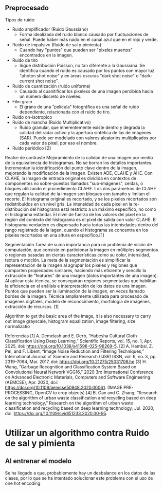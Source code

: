 ## Preprocesado

Tipos de ruido:
* Ruido amplificador (Ruido Gaussiano)
  * Forma idealizada del ruido blanco causado por fluctuaciones de señal. Puede haber más ruido en el canal azul que en el rojo y verde. 
* Ruido de impulsivo (Ruido de sal y pimienta)
  * Cuando hay "puntos" que pueden ser "pixeles muertos" encontrados en la imagen.
* Ruido de tiro
  * Sigue distribución Poisson, no tan diferente a la Gaussiana. Se identifica cuando el ruido es causado por los puntos con mayor luz "photon shot noise" y en áreas oscuras "dark shot noise" o "dark-current shot noise".
* Ruido de cuantización (ruido uniforme)
  * Causado al cuanitificar los pixelexs de una imagen percibida hacia un número discreto de niveles.
* Film grain
  * El grano de una "película" fotográfica es una señal de ruido dependiente, relacionada con el ruido de tiro. 
* Ruido on-isotropico
* Ruido de mancha (Ruido Multiplicativo)
  * Ruido granular, que inherentemente existe dentro y degrada la calidad del radar activo y la apertura sintética de las de imágenes (SAR). Puede ser modelado con valores aleatorios multiplicados por cada valor de pixel, por eso el nombre. 
* Ruido periódico [2]


Realce de contraste
Mejoramiento de la calidad de una imagen por medio de la equivalencia de histogramas. No se borran los detalles importantes. Incrementan la identificación del punto clave dentro de la imagen, mejorando la modificación de la imagen.
Existen ADE, CLAHE y AHE.
Con CLAHE, la imagen de entrada original es dividida en contextos de componentes no sobre-puestos llamados "sub-imágenes", celdas, o bloques utilizando el procedimiento CLAHE. Los dos parámetros de CLAHE que regulan la calidad de la imagen son bloques con tamaño y limitan el recorte. El histograma original es recortado, y se los pixeles recortados son redistribuidos en un nivel gris. La intensidad de cada pixel en la re-distribución del histograma está restricto a un máximo específico, no como el histograma estándar. El nivel de fuerza de los valores del pixel en la región del contexto del histograma es el pixel de salida con valor CLAHE. El histograma verdadero es dispersado hacia todas las intenisdades dentro del rango registrado de la iagen, cuando el histograma se concentra en los pixeles recortados en una altura en específico.[1]

Segmentación
Tarea de suma importancia para un problema de visión de computación, que consiste en particionar la imagen en múltiples segmentos o regiones basadas en ciertas características como su color, intensidad, textura o moción.
La meta de la segmentación es simplificar la representación de la imagen al agrupar los pixeles y regiones que comparten propiedades similares, haciendo más eficiente y sencillo la extracción de "features" de una imagen (datos importantes
de una imagen). Al aplicar esta técnica, se conseguirán regiones segmentadas que habilitan la eficiencia en el análisis e interpretación de los datos de una imagen. Puntos que pueden ser la iluminación de la imagen, en veces llamado bordes
de la imagen. Técnica ampliamente utilizada para procesado de imagenes digitales, modelo de reconocimiento, morfología de imágenes, extracción de recursos. [1]


Algorithm to get the basic area of the image, it is also necessary to carry out image grayscale, histogram equalization, image filtering, size normalizatio

Referencias
[1] A. Demelash and E. Derb, “Habesha Cultural Cloth Classification Using Deep Learning,” Scientific Reports, vol. 15, no. 1, Apr. 2025, doi: https://doi.org/10.1038/s41598-025-98269-5.
[2] A. Hambal, Z. Pei, and F. Libent, “Image Noise Reduction and Filtering Techniques,” International Journal of Science and Research (IJSR) ISSN, vol. 6, no. 3, pp. 2319–7064, Mar. 2017, doi: https://doi.org/10.21275/25031706.he
[3] H. Wang, “Garbage Recognition and Classification System Based on Convolutional Neural Network VGG16,” 2020 3rd International Conference on Advanced Electronic Materials, Computers and Software Engineering (AEMCSE), Apr. 2020, doi: https://doi.org/10.1109/aemcse50948.2020.00061. (IMAGE PRE-PROCESSING, OpenCV to crop objects)
[4] B. Gan and C. Zhang, “Research on the algorithm of urban waste classification and recycling based on deep learning technology,” Research on the algorithm of urban waste classification and recycling based on deep learning technology, Jul. 2020, doi: https://doi.org/10.1109/cvidl51233.2020.00-95.




# Utilizar un algorithmo contra Ruido de sal y pimienta


## Al entrenar el modelo
Se ha llegado a que, probablemente hay un desbalance en los datos de las clases, por lo que se ha intentado solucionar este problema
con el uso de one hot encoding